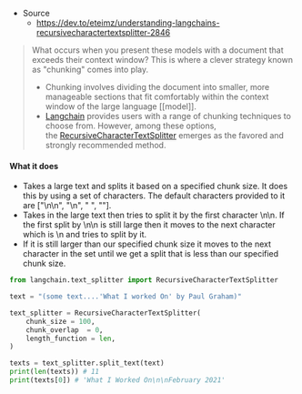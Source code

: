 - Source
	- https://dev.to/eteimz/understanding-langchains-recursivecharactertextsplitter-2846

> What occurs when you present these models with a document that exceeds their context window? This is where a clever strategy known as "chunking" comes into play. 
> - Chunking involves dividing the document into smaller, more manageable sections that fit comfortably within the context window of the large language [[model]].
> - [Langchain](https://www.langchain.com/) provides users with a range of chunking techniques to choose from. However, among these options, the [RecursiveCharacterTextSplitter](https://api.python.langchain.com/en/latest/text_splitter/langchain.text_splitter.RecursiveCharacterTextSplitter.html#langchain.text_splitter.RecursiveCharacterTextSplitter) emerges as the favored and strongly recommended method.


#### What it does
- Takes a large text and splits it based on a specified chunk size. It does this by using a set of characters. The default characters provided to it are ["\n\n", "\n", " ", ""].
- Takes in the large text then tries to split it by the first character \n\n. If the first split by \n\n is still large then it moves to the next character which is \n and tries to split by it. 
- If it is still larger than our specified chunk size it moves to the next character in the set until we get a split that is less than our specified chunk size.



```python
from langchain.text_splitter import RecursiveCharacterTextSplitter

text = "(some text....'What I worked On' by Paul Graham)"

text_splitter = RecursiveCharacterTextSplitter(
    chunk_size = 100,
    chunk_overlap  = 0,
    length_function = len,
)

texts = text_splitter.split_text(text)
print(len(texts)) # 11
print(texts[0]) # 'What I Worked On\n\nFebruary 2021'


```